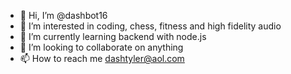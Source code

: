 - 👋 Hi, I’m @dashbot16
- 👀 I’m interested in coding, chess, fitness and high fidelity audio
- 🌱 I’m currently learning backend with node.js 
- 💞️ I’m looking to collaborate on anything
- 📫 How to reach me dashtyler@aol.com 

<!---
dashbot16/dashbot16 is a ✨ special ✨ repository because its `README.md` (this file) appears on your GitHub profile.
You can click the Preview link to take a look at your changes.
--->
